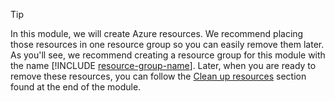 > [!TIP]
> In this module, we will create Azure resources. We recommend placing those resources in one resource group so you can easily remove them later. As you'll see, we recommend creating a resource group for this module with the name [!INCLUDE [resource-group-name](./rg-name.md)].  Later, when you are ready to remove these resources, you can follow the [Clean up resources](../8-summary.yml##clean-up-resources) section found at the end of the module.